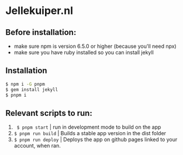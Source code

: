 # Jellekuiper.nl


## Before installation:
 * make sure npm is version 6.5.0 or higher (because you'll need npx)
 * make sure you have ruby installed so you can install jekyll


## Installation
```bash
$ npm i -G pnpm
$ gem install jekyll
$ pnpm i
```

## Relevant scripts to run:
1. ``` $ pnpm start``` | run in development mode to build on the app
2. ```$ pnpm run build``` | Builds a stable app version in the dist folder
3. ```$ pnpm run deploy``` | Deploys the app on github pages linked to your account, when ran.

<!-- NOTE:: never run pnpx gulp deploy! -->